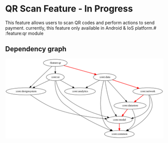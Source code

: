 # QR Scan Feature - In Progress

This feature allows users to scan QR codes and perform actions to send payment.
currently, this feature only available in Android & IoS platform.# :feature:qr module
## Dependency graph
![Dependency graph](../../docs/images/graphs-kmp/dep_graph_feature_qr.svg)
